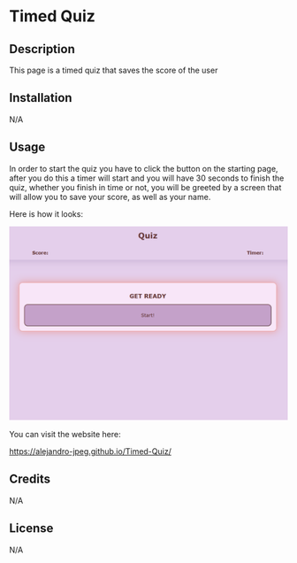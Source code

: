 # Timed Quiz

## Description

This page is a timed quiz that saves the score of the user

## Installation

N/A

## Usage

In order to start the quiz you have to click the button on the starting page, after you do this a timer will start and you will have 30 seconds to finish the quiz, whether you finish in time or not, you will be greeted by a screen that will allow you to save your score, as well as your name.

Here is how it looks:

![Screenshot](./Assets/screen.png)

You can visit the website here: 

https://alejandro-jpeg.github.io/Timed-Quiz/

## Credits

N/A

## License

N/A